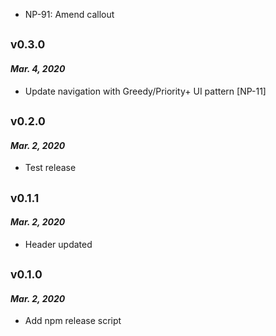 * NP-91: Amend callout 

## <sub>v0.3.0</sub>

#### _Mar. 4, 2020_

* Update navigation with Greedy/Priority+ UI pattern [NP-11]

## <sub>v0.2.0</sub>

#### _Mar. 2, 2020_

* Test release

## <sub>v0.1.1</sub>

#### _Mar. 2, 2020_

* Header updated

## <sub>v0.1.0</sub>

#### _Mar. 2, 2020_

* Add npm release script
